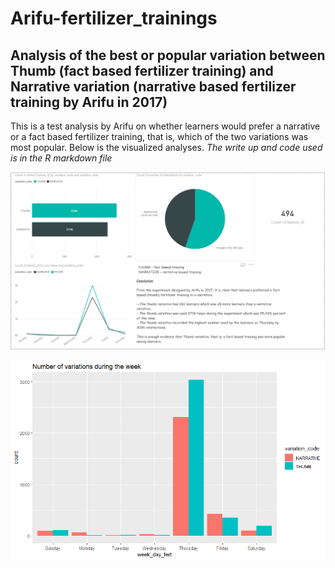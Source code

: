 Arifu-fertilizer_trainings
==========================
## Analysis of the best or popular variation between Thumb (fact based fertilizer training) and Narrative variation (narrative based fertilizer training by Arifu in 2017)

This is a test analysis by Arifu on whether learners would prefer a narrative or a fact based fertilizer training, that is, which of the two variations was most popular. Below is the visualized analyses. 
_The write up and code used is in the R markdown file_

![Image](https://raw.githubusercontent.com/Elaine-AL/Arifu-fertilizer_trainings/master/Variations%20analyses.PNG)

![Image](https://raw.githubusercontent.com/Elaine-AL/Arifu-fertilizer_trainings/master/Number%20of%20variations%20during%20the%20week.png)

